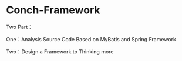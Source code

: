 # Conch-Framework

Two Part：

One：Analysis Source Code Based on MyBatis and Spring Framework

Two：Design a Framework to Thinking more
